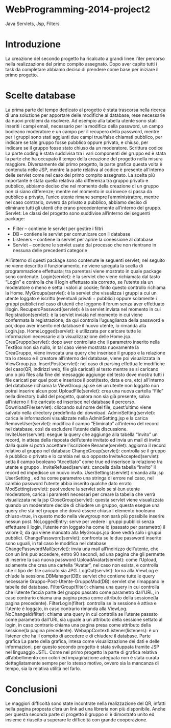 # WebProgramming-2014-project2
Java Servlets, Jsp, Filters

# Introduzione

La creazione del secondo progetto ha ricalcato a grandi linee l’iter percorso nella realizzazione del primo
compito assegnato.
Dopo aver capito tutti i task da completare abbiamo deciso di prendere come base per iniziare il primo
progetto.

# Scelte database

La prima parte del tempo dedicato al progetto è stata trascorsa nella ricerca di una soluzione per apportare
delle modifiche al database, rese necessarie da nuovi problemi da risolvere.
Ad esempio alla tabella utente sono stati inseriti i campi email, necessario per la modifica della password,
un campo booleano moderatore e un campo per il recupero della password, mentre per i gruppi sono stati
aggiunti due campi true/false chiamati pubblico, per indicare se tale gruppo fosse pubblico oppure privato,
e chiuso, per indicare se il gruppo fosse stato chiuso da un moderatore.
Scrittura codice
La parte coding è stata suddivisa tra i vari componenti del gruppo ed è stata la parte che ha occupato il
tempo della creazione del progetto nella misura maggiore.
Diversamente dal primo progetto, la parte grafica questa volta è contenuta nelle JSP, mentre la parte
relativa al codice è presente all’interno delle servlet come nel caso del primo compito assegnato.
La scelta più importante è stata quella relativa alla differenza tra gruppo privato e pubblico, abbiamo deciso
che nel momento della creazione di un gruppo non ci siano differenze; mentre nel momento in cui invece si
passa da pubblico a privato, l’unico utente rimane sempre l’amministratore, mentre nel caso contrario,
ovvero da privato a pubblico, abbiamo deciso di eliminare tutti gli utenti che erano precedentemente
all’interno del gruppo.
Servlet:
Le classi del progetto sono suddivise all’interno dei seguenti package:
- Filter – contiene le servlet per gestire i filtri
- DB – contiene le servlet per comunicare con il database
- Listeners – contiene la servlet per aprire la conessione al database
- Servlet – contiene le servlet usate dal processo che non rientrano in nessuna delle precedenti
  categorie

All’interno di questi package sono contenute le seguenti servlet; nel seguito ne viene descritto il
funzionamento, ne viene spiegata la scelta di programmazione effettuata; tra parentesi viene mostrato in
quale package sono contenute.
Login(servlet): è la servlet che viene richiamata dal tasto “Login” e controlla che il login effettuato sia
corretto, se l’utente sia un moderatore o meno e setta i valori al cookie; finito questo controllo richiama la
Home.
MyGroups(servlet): è la servlet che visualizza i gruppi a cui un utente loggato è iscritto (eventuali privati +
pubblici) oppure solamente i gruppi pubblici nel caso di utenti che leggono il forum senza aver effettuato illogin.
RecuperoPassword(servlet): è la servlet inviata nel momento in cui
Registration(servlet): è la servlet inviata nel momento in cui viene confermata la registrazione, da qui
controlla l’uguaglianza della password e poi, dopo aver inserito nel database il nuovo utente, lo rimanda
alla Login.jsp.
HomeLogged(servlet): è utilizzata per caricare tutte le informazioni necessarie alla visualizzazione delle
Home.jsp.
CreaGruppo(servlet): dopo aver controllato che il parametro inserito nella TextBox non sia nullo, in tal caso
viene mostrata nuovamente la CreaGruppo, viene invocata una query che inserisce il gruppo e la relazione
tra lo stesso e il creatore all’interno del database, viene poi visualizzata la ViewGroup.jsp.
InsertPost(servlet): nel caso di parsing effettua le modifiche del caso(QR, indirizzi web, file già caricati) al
testo mentre se si caricano uno o più files alla fine del messaggio aggiunge del testo dove mostra tutti i file
caricati per quel post e inserisce il post(testo, data e ora, etc) all’interno del database richiama la
ViewGroup.jsp.se sei un utente non loggato non potrai inserire alcun post
UploadFile(servlet): crea una nuova cartella “File” nella directory build del progetto, qualora non sia già
presente, salva all’interno il file caricato ed inserisce nel database il percorso.
DownloadFile(servlet): cliccando sul nome del file, quest’ultimo viene salvato nella directory predefinita dei
download.
AdminSetting(servlet): carica le informazioni visualizzate nella AdminSetting.jsp e la carica
RemoveUser(servlet): modifica il campo “Eliminato” all’interno del record nel database, così da escludere
l’utente dalla discussione.
InviteUser(servlet): esegue la query che aggiunge alla tabella “Invito” un record, in attesa della risposta
dell’utente invitato ed invia un mail di invito dalla quale si potrà accettare l’iscrizione
Rename(servlet): aggiorna il record relativo al gruppo nel database
ChangeGroup(servlet): controlla se il gruppo è pubblico o privato e lo cambia nel suo opposto
InviteAccepted(servlet): setta il campo booleano “Accettato” come true ed inserisce la relazione tra utente
e gruppo .
InviteRefused(servlet): cancella dalla tabella “Invito” il record ed impedisce un nuovo invito.
UserSettings(servlet) rimanda alla jsp UserSetting , ed ha come parametro una stringa di errore nel caso,
nel cambio password l’utente abbia inserito qualche dato errato
ModSetting(servlet): puoi vedere la servlet solo se si èun utente moderatore, carica i parametri necessari
per creare la tabella che verrà visualizzata nella jsp
CloseGroup(servlet): questa servlet viene visualizzata quando un moderatore decide di chiudere un gruppo,
questa esegue una query che sta nel gruppo che dovrà essere chiuso l elemento booleano chiuso=true, in
questo modo nella viewgroup non sarà più possibile inserire nessun post.
NoLoggedEntry: serve per vedere i gruppi pubblici senza effettuare il login, l’utente non loggato ha come id
(passato per parametro) il valore 0, da qui viene mandato alla MyGroups.jsp dove vedrà solo i gruppi
pubblici.
ChangePassword(servlet): confronta se le due password inserite sono uguali, in tal caso le modifica nel
database
ChangePasswordMail(servlet): invia una mail all’indirizzo dell’utente, che con un link può accedere, entro
90 secondi, ad una pagina che gli permette di inserire la sua nuova password
UploadAvatar(servlet): come l’Upload, solamente che crea una cartella “Avatar”, nel caso non esista, e
controlla che il tipo del file caricato sia JPG.
LogOut(servlet): torna alla ViewLog e chiude la sessione.DBManager(DB): servlet che contiene tutte le query necessarie
Gruppo-Post-Utente-GruppoMod(DB): servlet che rimappano le tabelle del database.
FilterGroup(filter): chiama una query in cui controlla che l’utente faccia parte del gruppo passato come
parametro dall’URL, in caso contrario chiama una pagina presa come attributo della sessione(la pagina
precedente).
FilterLogin(filter): controlla se la sessione è attiva e l’utente è loggato, in caso contrario rimanda alla
ViewLog.
NoChangeId(filter): chiama una query in cui controlla se l’utente passato come parametro dall’URL sia
uguale a un attributo della sessione settato al login, in caso contrario chiama una pagina presa come
attributo della sessione(la pagina precedente).
WebappContextListener(listeners): è un listener che ha il compito di accedere e di chiudere il database.
Parte grafica
La parte della grafica, intesa come visualizzazione dei dati e delle informazioni, per questo secondo
progetto è stata sviluppata tramite JSP nel linguaggio JSTL.
Come nel primo progetto la parte di grafica relativa all’abbellimento con colori ed impaginazione adeguata
non è stata curata dettagliatamente sempre per lo stesso motivo, ovvero sia la mancanza di tempo, sia la
relativa utilità nel farlo.

# Conclusioni

Le maggiori difficoltà sono state incontrate nella realizzazione del QR, infatti nella pagina proposta c’era un
link ad una libreria non più disponibile.
Anche per questa seconda parte di progetto il gruppo si è dimostrato unito ed insieme è riuscito a superare
le difficoltà con grande cooperazione.
